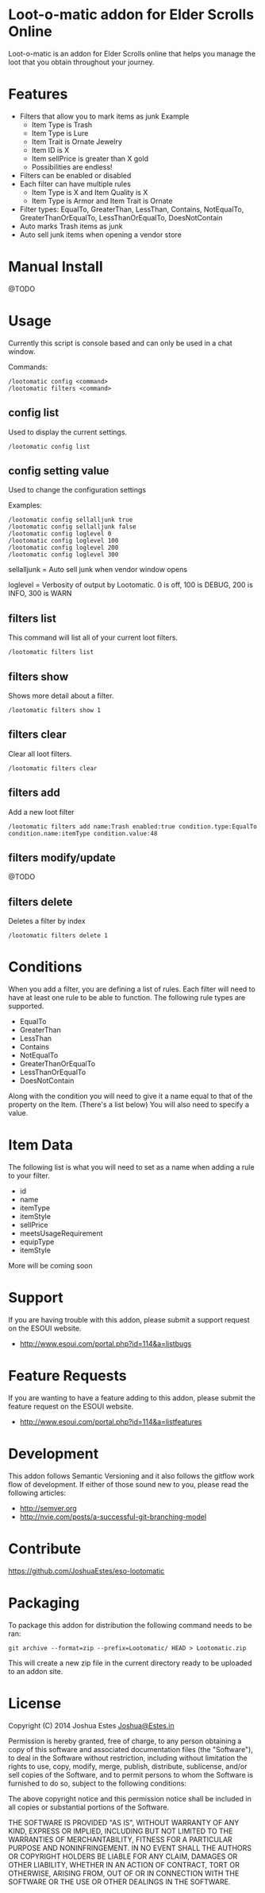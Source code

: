 Loot-o-matic addon for Elder Scrolls Online
===========================================

Loot-o-matic is an addon for Elder Scrolls online that helps you manage the
loot that you obtain throughout your journey.

# Features

- Filters that allow you to mark items as junk Example
  - Item Type is Trash
  - Item Type is Lure
  - Item Trait is Ornate Jewelry
  - Item ID is X
  - Item sellPrice is greater than X gold
  - Possibilities are endless!
- Filters can be enabled or disabled
- Each filter can have multiple rules
  - Item Type is X and Item Quality is X
  - Item Type is Armor and Item Trait is Ornate
- Filter types: EqualTo, GreaterThan, LessThan, Contains, NotEqualTo,
  GreaterThanOrEqualTo, LessThanOrEqualTo, DoesNotContain
- Auto marks Trash items as junk
- Auto sell junk items when opening a vendor store

# Manual Install

@TODO

# Usage

Currently this script is console based and can only be used in a chat window.

Commands:

    /lootomatic config <command>
    /lootomatic filters <command>

## config list

Used to display the current settings.

    /lootomatic config list

## config setting value

Used to change the configuration settings

Examples:

    /lootomatic config sellalljunk true
    /lootomatic config sellalljunk false
    /lootomatic config loglevel 0
    /lootomatic config loglevel 100
    /lootomatic config loglevel 200
    /lootomatic config loglevel 300

sellalljunk = Auto sell junk when vendor window opens

loglevel = Verbosity of output by Lootomatic. 0 is off, 100 is DEBUG, 200 is INFO, 300 is WARN

## filters list

This command will list all of your current loot filters.

    /lootomatic filters list

## filters show

Shows more detail about a filter.

    /lootomatic filters show 1

## filters clear

Clear all loot filters.

    /lootomatic filters clear

## filters add

Add a new loot filter

    /lootomatic filters add name:Trash enabled:true condition.type:EqualTo condition.name:itemType condition.value:48

## filters modify/update

@TODO

## filters delete

Deletes a filter by index

    /lootomatic filters delete 1

# Conditions

When you add a filter, you are defining a list of rules. Each filter will need
to have at least one rule to be able to function. The following rule types are
supported.

* EqualTo
* GreaterThan
* LessThan
* Contains
* NotEqualTo
* GreaterThanOrEqualTo
* LessThanOrEqualTo
* DoesNotContain

Along with the condition you will need to give it a name equal to that
of the property on the Item. (There's a list below) You will also
need to specify a value.

# Item Data

The following list is what you will need to set as a name when adding a rule
to your filter.

* id
* name
* itemType
* itemStyle
* sellPrice
* meetsUsageRequirement
* equipType
* itemStyle

More will be coming soon

# Support

If you are having trouble with this addon, please submit a support request
on the ESOUI website.

* http://www.esoui.com/portal.php?id=114&a=listbugs

# Feature Requests

If you are wanting to have a feature adding to this addon, please submit
the feature request on the ESOUI website.

* http://www.esoui.com/portal.php?id=114&a=listfeatures

# Development

This addon follows Semantic Versioning and it also follows the gitflow
work flow of development. If either of those sound new to you, please read
the following articles:

* http://semver.org
* http://nvie.com/posts/a-successful-git-branching-model

# Contribute

https://github.com/JoshuaEstes/eso-lootomatic

# Packaging

To package this addon for distribution the following command needs to be ran:

    git archive --format=zip --prefix=Lootomatic/ HEAD > Lootomatic.zip

This will create a new zip file in the current directory ready to be uploaded
to an addon site.

# License

Copyright (C) 2014 Joshua Estes <Joshua@Estes.in>

Permission is hereby granted, free of charge, to any person obtaining a copy of
this software and associated documentation files (the "Software"), to deal in
the Software without restriction, including without limitation the rights to
use, copy, modify, merge, publish, distribute, sublicense, and/or sell copies of
the Software, and to permit persons to whom the Software is furnished to do so,
subject to the following conditions:

The above copyright notice and this permission notice shall be included in all
copies or substantial portions of the Software.

THE SOFTWARE IS PROVIDED "AS IS", WITHOUT WARRANTY OF ANY KIND, EXPRESS OR
IMPLIED, INCLUDING BUT NOT LIMITED TO THE WARRANTIES OF MERCHANTABILITY, FITNESS
FOR A PARTICULAR PURPOSE AND NONINFRINGEMENT. IN NO EVENT SHALL THE AUTHORS OR
COPYRIGHT HOLDERS BE LIABLE FOR ANY CLAIM, DAMAGES OR OTHER LIABILITY, WHETHER
IN AN ACTION OF CONTRACT, TORT OR OTHERWISE, ARISING FROM, OUT OF OR IN
CONNECTION WITH THE SOFTWARE OR THE USE OR OTHER DEALINGS IN THE SOFTWARE.
